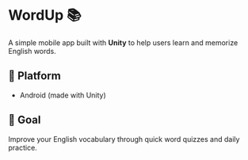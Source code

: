 # WordUp 📚

A simple mobile app built with **Unity** to help users learn and memorize English words.

## 📱 Platform

- Android (made with Unity)

## 🎯 Goal

Improve your English vocabulary through quick word quizzes and daily practice.
